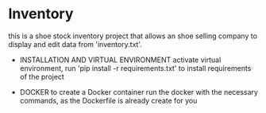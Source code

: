 # Inventory

this is a shoe stock inventory project that allows an shoe selling company to display and edit data from 'inventory.txt'. 

* INSTALLATION AND VIRTUAL ENVIRONMENT
  activate virtual environment,
  run 'pip install -r requirements.txt' to install requirements of the project

* DOCKER
  to create a Docker container run the docker with the necessary commands, as the Dockerfile is already create for you
